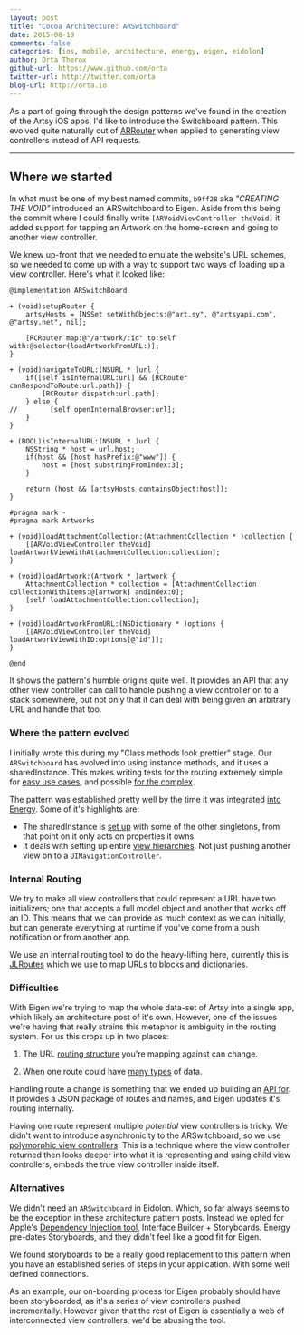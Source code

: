 ```yaml
---
layout: post
title: "Cocoa Architecture: ARSwitchboard"
date: 2015-08-19
comments: false
categories: [ios, mobile, architecture, energy, eigen, eidolon]
author: Orta Therox
github-url: https://www.github.com/orta
twitter-url: http://twitter.com/orta
blog-url: http://orta.io
---
```


As a part of going through the design patterns we've found in the creation of the Artsy iOS apps, I'd like to introduce the Switchboard pattern. This evolved quite naturally out of [ARRouter](/blog/2015/08/15/Cocoa-Architecture:-Router-Pattern/) when applied to generating view controllers instead of API requests.

<!-- more -->

----------------

## Where we started

In what must be one of my best named commits, `b9ff28` aka *"CREATING THE VOID"* introduced an ARSwitchboard to Eigen. Aside from this being the commit where I could finally write `[ARVoidViewController theVoid]` it added support for tapping an Artwork on the home-screen and going to another view controller.

We knew up-front that we needed to emulate the website's URL schemes, so we needed to come up with a way to support two ways of loading up a view controller. Here's what it looked like:

```objc
@implementation ARSwitchBoard

+ (void)setupRouter {
    artsyHosts = [NSSet setWithObjects:@"art.sy", @"artsyapi.com", @"artsy.net", nil];

    [RCRouter map:@"/artwork/:id" to:self with:@selector(loadArtworkFromURL:)];
}

+ (void)navigateToURL:(NSURL * )url {
    if([self isInternalURL:url] && [RCRouter canRespondToRoute:url.path]) {
        [RCRouter dispatch:url.path];
    } else {
//        [self openInternalBrowser:url];
    }
}

+ (BOOL)isInternalURL:(NSURL * )url {
    NSString * host = url.host;
    if(host && [host hasPrefix:@"www"]) {
        host = [host substringFromIndex:3];
    }

    return (host && [artsyHosts containsObject:host]);
}

#pragma mark -
#pragma mark Artworks

+ (void)loadAttachmentCollection:(AttachmentCollection * )collection {
    [[ARVoidViewController theVoid] loadArtworkViewWithAttachmentCollection:collection];
}

+ (void)loadArtwork:(Artwork * )artwork {
    AttachmentCollection * collection = [AttachmentCollection collectionWithItems:@[artwork] andIndex:0];
    [self loadAttachmentCollection:collection];
}

+ (void)loadArtworkFromURL:(NSDictionary * )options {
    [[ARVoidViewController theVoid] loadArtworkViewWithID:options[@"id"]];
}

@end
```

It shows the pattern's humble origins quite well. It provides an API that any other view controller can call to handle pushing a view controller on to a stack somewhere, but not only that it can deal with being given an arbitrary URL and handle that too.

### Where the pattern evolved

I initially wrote this during my "Class methods look prettier" stage. Our `ARSwitchboard` has evolved into using instance methods, and it uses a sharedInstance. This makes writing tests for the routing extremely simple for [easy use cases](https://github.com/artsy/energy/blob/master/ArtsyFolio%20Tests/Util/ARSwitchboardTests.m), and possible [for the complex](https://github.com/artsy/eigen/blob/2eb00a8050a69ab2e05ffeb11a2bbdcbadf9fb7e/Artsy_Tests/App_Tests/ARSwitchBoardTests.m).

The pattern was established pretty well by the time it was integrated [into Energy](https://github.com/artsy/energy/blob/a35969d232d8309fd2aedaae35f2dbdf6d505004/Classes/Util/App/ARSwitchBoard.m). Some of it's highlights are:
* The sharedInstance is [set up](https://github.com/artsy/energy/blob/a35969d232d8309fd2aedaae35f2dbdf6d505004/Classes/Util/App/ARSwitchBoard.m#L20-L31) with some of the other singletons, from that point on it only acts on properties it owns.
* It deals with setting up entire [view hierarchies](https://github.com/artsy/energy/blob/a35969d232d8309fd2aedaae35f2dbdf6d505004/Classes/Util/App/ARSwitchBoard.m#L229-L259). Not just pushing another view on to a `UINavigationController`.

### Internal Routing

We try to make all view controllers that could represent a URL have two initializers; one that accepts a full model object and another that works off an ID. This means that we can provide as much context as we can initially, but can generate everything at runtime if you've come from a push notification or from another app.

We use an internal routing tool to do the heavy-lifting here, currently this is [JLRoutes](https://cocoapods.org/pods/JLRoutes) which we use to map URLs to blocks and dictionaries.

### Difficulties

With Eigen we're trying to map the whole data-set of Artsy into a single app, which likely an architecture post of it's own. However, one of the issues we're having that really strains this metaphor is ambiguity in the routing system. For us this crops up in two places:

  1. The URL [routing structure](https://github.com/artsy/eigen/pull/534) you're mapping against can change.

  1. When one route could have [many types](https://github.com/artsy/eigen/blob/2eb00a8050a69ab2e05ffeb11a2bbdcbadf9fb7e/Artsy/App/ARSwitchBoard.m#L156) of data.

Handling route a change is something that we ended up building an [API for](https://github.com/artsy/echo/blob/master/app/api/v1/presenters/route_presenter.rb). It provides a JSON package of routes and names, and Eigen updates it's routing internally.

Having one route represent multiple _potential_ view controllers is tricky. We didn't want to introduce asynchronicity to the ARSwitchboard, so we use [polymorphic view controllers](https://github.com/artsy/eigen/blob/2eb00a8050a69ab2e05ffeb11a2bbdcbadf9fb7e/Artsy/View_Controllers/Fair/ARProfileViewController.m#L55-L66). This is a technique where the view controller returned then looks deeper into what it is representing and using child view controllers, embeds the true view controller inside itself.

### Alternatives

We didn't need an `ARSwitchboard` in Eidolon. Which, so far always seems to be the exception in these architecture pattern posts. Instead we opted for Apple's [Dependency Injection tool](http://www.objc.io/issues/15-testing/dependency-injection/#which-di-framework-should-i-use), Interface Builder + Storyboards. Energy pre-dates Storyboards, and they didn't feel like a good fit for Eigen.

We found storyboards to be a really good replacement to this pattern when you have an established series of steps in your application. With some well defined connections.

As an example, our on-boarding process for Eigen probably should have been storyboarded, as it's a series of view controllers pushed incrementally. However given that the rest of Eigen is essentially a web of interconnected view controllers, we'd be abusing the tool.
